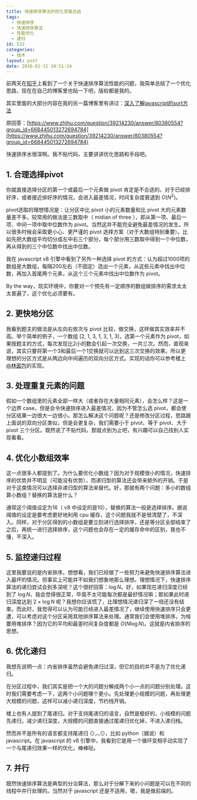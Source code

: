 ```yaml
---
title: 快速排序算法的优化思路总结
tags:
  - 快速排序
  - 快速排序算法
  - 性能优化
  - 递归
id: 532
categories:
  - 技术
layout: post
date: 2016-01-11 10:51:24
---
```


前两天在[知乎](https://www.zhihu.com/question/39214230)上看到了一个关于快速排序算法性能的问题，我简单总结了一个优化思路，现在在自己的博客里也贴一下吧，版权都是我的。

其实里面的大部分内容在我的另一篇博客里有讲过：[深入了解javascript的sort方法](http://www.zhouhua.site/2015/quicksort/)

原回答：[https://www.zhihu.com/question/39214230/answer/80380554?group_id=668445013272694784](https://www.zhihu.com/question/39214230/answer/80380554?group_id=668445013272694784)

快速排序水很深啊。我不贴代码，主要讲讲优化思路和手段吧。

## 1\. 合理选择pivot

你就直接选择分区的第一个或最后一个元素做 pivot 肯定是不合适的。对于已经排好序，或者接近排好序的情况，会进入最差情况，时间复杂度衰退到 $O(N^2)$。

pivot选取的理想情况是：让分区中比 pivot 小的元素数量和比 pivot 大的元素数量差不多。较常用的做法是三数取中（ midian of three ），即从第一项、最后一项、中间一项中取中位数作为 pivot。当然这并不能完全避免最差情况的发生。所以很多时候会采取更小心、更严谨的 pivot 选择方案（对于大数组特别重要）。比如先把大数组平均切分成左中右三个部分，每个部分用三数取中得到一个中位数，再从得到的三个中位数中找出中位数。

我在 javascript v8 引擎中看到了另外一种选择 pivot 的方式：认为超过1000项的数组是大数组，每隔200左右（不固定）选出一个元素，从这些元素中找出中位数，再加入首尾两个元素，从这个三个元素中找出中位数作为 pivot。

By the way，现实环境中，你要对一个预先有一定顺序的数组做排序的需求太太太普遍了，这个优化必须要有。

## 2\. 更快地分区

我看到题主的做法是从左向右依次与 pivot 比较，做交换，这样做其实效率并不高。举个简单的例子，一个数组 [2, 1, 3, 1, 3, 1, 3]，选第一个元素作为 pivot，如果按题主的方式，每次发现比2小的数会引起一次交换，一共三次。然而，直观来说，其实只要将第一个3和最后一个1交换就可以达到这三次交换的效果。所以更理想的分区方式是从两边向中间遍历的双向分区方式。实现的话你可以参考楼上 [@林面包](https://www.zhihu.com/people/499f2ef7427c6eae7d20d0b7ff99d0e0)的实现。

## 3\. 处理重复元素的问题

假如一个数组里的元素全部一样大（或者存在大量相同元素），会怎么样？这是一个边界 case，但是会令快速排序进入最差情况，因为不管怎么选 pivot，都会使分区结果一边很大一边很小。那怎么解决这个问题呢？还是修改分区过程，思路跟上面说的双向分区类似，但是会更复杂，我们需要小于 pivot、等于 pivot、大于 pivot 三个分区。既然说了不贴代码，那就点到为止吧，有兴趣可以自己找别人实现看看。

## 4\. 优化小数组效率

这一点很多人都提到了。为什么要优化小数组？因为对于规模很小的情况，快速排序的优势并不明显（可能没有优势），而递归型的算法还会带来额外的开销。于是对于这类情况可以选择非递归型的算法来替代。好，那就有两个问题：多小的数组算小数组？替换的算法是什么？

通常这个阈值设定为16（ v8 中设定的是10），替换的算法一般是选择排序。据说阈值的设定是要考虑更好地利用 cpu 缓存，这个问题我就不是很清楚了，不深入。同样，对于分区得到的小数组是要立刻进行选择排序，还是等分区全部结束了之后，再统一进行选择排序，这个问题也会存在一定的缓存命中的区别，我也不懂，不深入。

## 5\. 监控递归过程

这里我要说的是内省排序。想想看，我们已经做了一些努力来避免快速排序算法进入最坏的情况。但事实上可能并不如我们想象地那么理想。理想情况下，快速排序算法的递归尝试会到多深呢？这个很好回答：$\log{N}$。好，如果现在递归深度已经到了 $\log{N}$，我会觉得很正常，毕竟不太可能每次都是最好情况嘛；那如果此时递归深度达到 $2\times\log{N}$ 呢？我想你应该慌了，比理想情况递归深了一倍还没有结束。而此时，我觉得可以认为可能已经进入最差情况了，继续使用快速排序只会更遭，可以考虑对这个分区采用其他排序算法来处理。通常我们会使用堆排序。为啥要用堆排序？因为它的平均和最差时间复杂度都是 $O(N\log{N})$。这就是内省排序的思想。

## 6\. 优化递归

我想先说明一点：内省排序虽然会避免递归过深，但它的目的并不是为了优化递归。

在分区过程中，我们其实是把一个大的问题分解成两个小一点的问题分别处理。这时我们需要考虑一下，这两个小问题哪个更小。先处理更小规模的问题，再处理更大规模的问题，这样可以减小递归深度，节约栈开销。

楼上也有人提到了尾递归。对于支持尾递归的语言，自然是极好的，小规模的问题先递归，减少递归深度，大规模的问题直接通过尾递归优化掉，不进入递归栈。

然而并不是所有的语言都支持尾递归 ⊙︿⊙，比如 python（据说）和 javascript。在 javascript 的 v8 引擎中，我看到它是用一个循环变相手动实现了一个与尾递归效果一样的优化，棒棒哒。

## 7\. 并行

既然快速排序算法是典型的分治算法，那么对于分解下来的小问题是可以在不同的线程中并行处理的。当然对于 javascript 还是不适用，嗯，我是做前端的。
